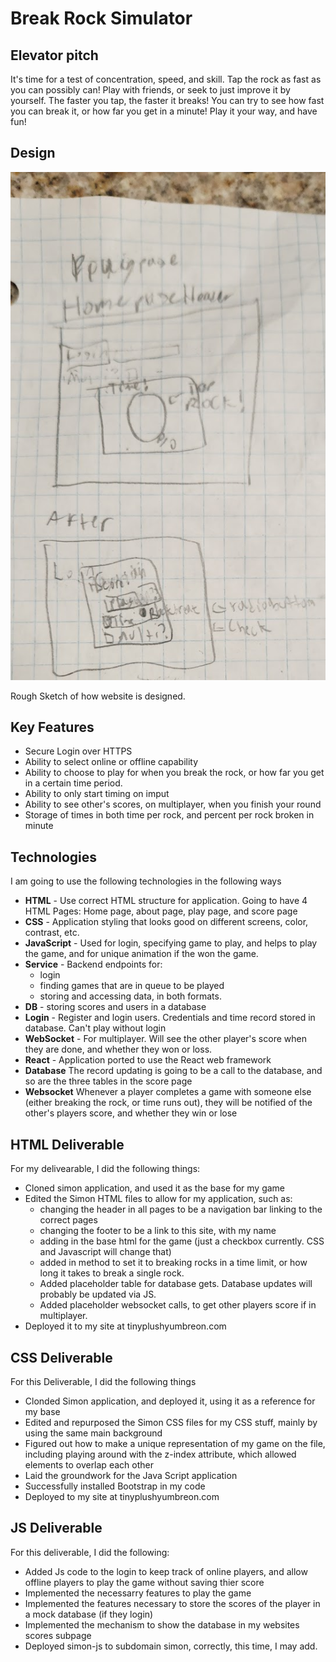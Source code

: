 # Break Rock Simulator
## Elevator pitch
It's time for a test of concentration, speed, and skill. Tap the rock as fast as you can possibly can! Play with friends, or seek to just improve it by yourself. The faster you tap, the faster it breaks! You can try to see how fast you can break it, or how far you get in a minute! Play it your way, and have fun!
## Design

![A crude sketch showing two pages of my project. Top one is playing the rock breaking simulator, in the middle of the game. The next shows the game after it is done.](RockBreakingSimulator.jpg)

Rough Sketch of how website is designed.
## Key Features
* Secure Login over HTTPS
* Ability to select online or offline capability
* Ability to choose to play for when you break the rock, or how far you get in a certain time period.
* Ability to only start timing on imput
* Ability to see other's scores, on multiplayer, when you finish your round
* Storage of times in both time per rock, and percent per rock broken in minute

## Technologies
I am going to use the following technologies in the following ways
* **HTML** - Use correct HTML structure for application. Going to have 4 HTML Pages: Home page, about page, play page, and score page
* **CSS** - Application styling that looks good on different screens, color, contrast, etc.
* **JavaScript** - Used for login, specifying game to play, and helps to play the game, and for unique animation if the won the game.
* **Service** - Backend endpoints for:
  - login
  - finding games that are in queue to be played
  - storing and accessing data, in both formats.
* **DB** - storing scores and users in a database
* **Login** - Register and login users. Credentials and time record stored in database. Can't play without login
* **WebSocket** - For multiplayer. Will see the other player's score when they are done, and whether they won or loss.
* **React** - Application ported to use the React web framework
* **Database** The record updating is going to be a call to the database, and so are the three tables in the score page
* **Websocket** Whenever a player completes a game with someone else (either breaking the rock, or time runs out),
                they will be notified of the other's players score, and whether they win or lose

## HTML Deliverable
For my delivearable, I did the following things:
* Cloned simon application, and used it as the base for my game
* Edited the Simon HTML files to allow for my application, such as:
  - changing the header in all pages to be a navigation bar linking to the correct pages
  - changing the footer to be a link to this site, with my name
  - adding in the base html for the game (just a checkbox currently. CSS and Javascript will change that)
  - added in method to set it to breaking rocks in a time limit, or how long it takes to break a single rock.
  - Added placeholder table for database gets. Database updates will probably be updated via JS.
  - Added placeholder websocket calls, to get other players score if in multiplayer.
* Deployed it to my site at tinyplushyumbreon.com

## CSS Deliverable
For this Deliverable, I did the following things
* Clonded Simon application, and deployed it, using it as a reference for my base
* Edited and repurposed the Simon CSS files for my CSS stuff, mainly by using the same main background
* Figured out how to make a unique representation of my game on the file, including playing around with the z-index attribute, which allowed elements to overlap each other
* Laid the groundwork for the Java Script application
* Successfully installed Bootstrap in my code
* Deployed to my site at tinyplushyumbreon.com

## JS Deliverable
For this deliverable, I did the following:
* Added Js code to the login to keep track of online players, and allow offline players to play the game without saving thier score
* Implemented the necessarry features to play the game
* Implemented the features necessary to store the scores of the player in a mock database (if they login)
* Implemented the mechanism to show the database in my websites scores subpage
* Deployed simon-js to subdomain simon, correctly, this time, I may add.
